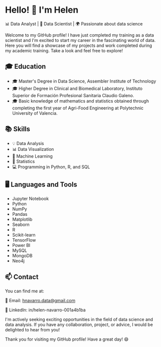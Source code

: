 # Hello! 👋 I'm Helen 

📊 Data Analyst | 🧪 Data Scientist | 🌍 Passionate about data science

Welcome to my GitHub profile! I have just completed my training as a data scientist and I'm excited to start my career in the fascinating world of data. Here you will find a showcase of my projects and work completed during my academic training. Take a look and feel free to explore!

## 🎓 Education
- 🎓 Master's Degree in Data Science, Assembler Institute of Technology
- 🎓 Higher Degree in Clinical and Biomedical Laboratory, Instituto Superior de Formación Profesional Sanitaria Claudio Galeno.
- 🎓 Basic knowledge of mathematics and statistics obtained through completing the first year of Agri-Food Engineering at Polytechnic University of Valencia.

## 📚 Skills
- 💡 Data Analysis
- 📊 Data Visualization
- 🤖 Machine Learning
- 🧮 Statistics
- 💻 Programming in Python, R, and SQL


## 🖥️ Languages and Tools
- Jupyter Notebook
- Python
- NumPy
- Pandas
- Matplotlib
- Seaborn
- R
- Scikit-learn
- TensorFlow
- Power BI
- MySQL
- MongoDB
- Neo4j

## 📫 Contact
You can find me at:

📧 Email: hnavarro.data@gmail.com

💼 LinkedIn: in/helen-navarro-001a4b1ba

I'm actively seeking exciting opportunities in the field of data science and data analysis. If you have any collaboration, project, or advice, I would be delighted to hear from you!

Thank you for visiting my GitHub profile! Have a great day! 😄
